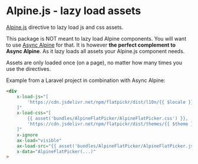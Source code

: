 # Alpine.js - lazy load assets
[Alpine.js](https://alpinejs.dev/) directive to lazy load js and css assets.

This package is NOT meant to lazy load Alpine components. You will want to use [Async Alpine](https://async-alpine.dev/) for that.
It is however **the perfect complement to Async Alpine**. As it lazy loads all assets your Alpine.js component needs.

Assets are only loaded once (on a page), no matter how many times you use the directives.

Example from a Laravel project in combination with Async Alpine:
```html
<div
    x-load-js="[
        'https://cdn.jsdelivr.net/npm/flatpickr/dist/l10n/{{ $locale }}.js'
    ]"
    x-load-css="[
        {{ asset('bundles/AlpineFlatPicker/AlpineFlatPicker.css') }},
        'https://cdn.jsdelivr.net/npm/flatpickr/dist/themes/{{ $theme }}.css
    ]"
    x-ignore
    ax-load="visible"
    ax-load-src="{{ asset('bundles/AlpineFlatPicker/AlpineFlatPicker.js') }}"
    x-data="AlpineFlatPicker(...)"
>
```